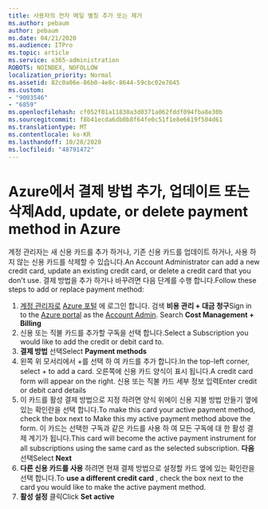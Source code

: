```yaml
---
title: 사용자의 전자 메일 별칭 추가 또는 제거
ms.author: pebaum
author: pebaum
ms.date: 04/21/2020
ms.audience: ITPro
ms.topic: article
ms.service: o365-administration
ROBOTS: NOINDEX, NOFOLLOW
localization_priority: Normal
ms.assetid: 82c0a06e-86b0-4e8c-8644-59cbc02e7645
ms.custom:
- "9003546"
- "6859"
ms.openlocfilehash: cf052f01a11830a3d0371a062fddf094fba8e30b
ms.sourcegitcommit: f8b41ecda6db0b8f64fe0c51f1e8e6619f504d61
ms.translationtype: MT
ms.contentlocale: ko-KR
ms.lasthandoff: 10/28/2020
ms.locfileid: "48791472"
---
```

# <a name="add-update-or-delete-payment-method-in-azure"></a><span data-ttu-id="b2e66-102">Azure에서 결제 방법 추가, 업데이트 또는 삭제</span><span class="sxs-lookup"><span data-stu-id="b2e66-102">Add, update, or delete payment method in Azure</span></span>

<span data-ttu-id="b2e66-103">계정 관리자는 새 신용 카드를 추가 하거나, 기존 신용 카드를 업데이트 하거나, 사용 하지 않는 신용 카드를 삭제할 수 있습니다.</span><span class="sxs-lookup"><span data-stu-id="b2e66-103">An Account Administrator can add a new credit card, update an existing credit card, or delete a credit card that you don't use.</span></span> <span data-ttu-id="b2e66-104">결제 방법을 추가 하거나 바꾸려면 다음 단계를 수행 합니다.</span><span class="sxs-lookup"><span data-stu-id="b2e66-104">Follow these steps to add or replace payment method:</span></span>

1. <span data-ttu-id="b2e66-105">[계정 관리자로](https://docs.microsoft.com/azure/billing/billing-subscription-transfer?WT.mc_id=Portal-Microsoft_Azure_Support#whoisaa) [Azure 포털](https://portal.azure.com/) 에 로그인 합니다. 검색 **비용 관리 + 대금 청구**</span><span class="sxs-lookup"><span data-stu-id="b2e66-105">Sign in to the [Azure portal](https://portal.azure.com/) as the [Account Admin](https://docs.microsoft.com/azure/billing/billing-subscription-transfer?WT.mc_id=Portal-Microsoft_Azure_Support#whoisaa). Search **Cost Management + Billing**</span></span>
2. <span data-ttu-id="b2e66-106">신용 또는 직불 카드를 추가할 구독을 선택 합니다.</span><span class="sxs-lookup"><span data-stu-id="b2e66-106">Select a Subscription you would like to add the credit or debit card to.</span></span>
3. <span data-ttu-id="b2e66-107">**결제 방법** 선택</span><span class="sxs-lookup"><span data-stu-id="b2e66-107">Select **Payment methods**</span></span>
4. <span data-ttu-id="b2e66-108">왼쪽 위 모서리에서 +를 선택 하 여 카드를 추가 합니다.</span><span class="sxs-lookup"><span data-stu-id="b2e66-108">In the top-left corner, select + to add a card.</span></span> <span data-ttu-id="b2e66-109">오른쪽에 신용 카드 양식이 표시 됩니다.</span><span class="sxs-lookup"><span data-stu-id="b2e66-109">A credit card form will appear on the right.</span></span> <span data-ttu-id="b2e66-110">신용 또는 직불 카드 세부 정보 입력</span><span class="sxs-lookup"><span data-stu-id="b2e66-110">Enter credit or debit card details</span></span>
5. <span data-ttu-id="b2e66-111">이 카드를 활성 결제 방법으로 지정 하려면 양식 위에이 신용 지불 방법 만들기 옆에 있는 확인란을 선택 합니다.</span><span class="sxs-lookup"><span data-stu-id="b2e66-111">To make this card your active payment method, check the box next to Make this my active payment method above the form.</span></span> <span data-ttu-id="b2e66-112">이 카드는 선택한 구독과 같은 카드를 사용 하 여 모든 구독에 대 한 활성 결제 계기가 됩니다.</span><span class="sxs-lookup"><span data-stu-id="b2e66-112">This card will become the active payment instrument for all subscriptions using the same card as the selected subscription.</span></span> <span data-ttu-id="b2e66-113">**다음** 선택</span><span class="sxs-lookup"><span data-stu-id="b2e66-113">Select **Next**</span></span>
6. <span data-ttu-id="b2e66-114">**다른 신용 카드를 사용** 하려면 현재 결제 방법으로 설정할 카드 옆에 있는 확인란을 선택 합니다.</span><span class="sxs-lookup"><span data-stu-id="b2e66-114">To **use a different credit card** , check the box next to the card you would like to make the active payment method.</span></span>
7. <span data-ttu-id="b2e66-115">**활성 설정** 클릭</span><span class="sxs-lookup"><span data-stu-id="b2e66-115">Click **Set active**</span></span>

